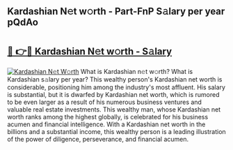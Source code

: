 ## Kardashian N𝚎t w𝚘rth - Part-FnP S𝚊lary per year pQdAo

# <h2><a href="http://gc1pld.nevu.top/?p=Kardashian">🔗 👉🔴 Kardashian N𝚎t w𝚘rth - S𝚊lary</a></h2>

[![Kardashian N𝚎t W𝚘rth](https://i.imgur.com/Oavwk0R.jpeg)](http://gc1pld.nevu.top/?p=Kardashian)
What is Kardashian n𝚎t w𝚘rth? What is Kardashian s𝚊lary per year?
This wealthy person's Kardashian net worth is considerable, positioning him among the industry's most affluent. His salary is substantial, but it is dwarfed by Kardashian net worth, which is rumored to be even larger as a result of his numerous business ventures and valuable real estate investments. This wealthy man, whose Kardashian net worth ranks among the highest globally, is celebrated for his business acumen and financial intelligence. With a Kardashian net worth in the billions and a substantial income, this wealthy person is a leading illustration of the power of diligence, perseverance, and financial acumen.
